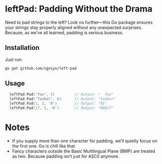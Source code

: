 # leftPad: Padding Without the Drama  

Need to pad strings to the left? Look no further—this Go package ensures your strings stay properly aligned without any unexpected surprises. Because, as we’ve all learned, padding is serious business.  

## Installation  

Just run:  

```bash  
go get github.com/sgnsyn/left-pad
```

## Usage

```go
  leftPad.Pad("foo", 5)         // Output: "  foo"
  leftPad.Pad("foobar", 6)      // Output: "foobar"  
  leftPad.Pad(1, 2, '0')        // Output: "01"  
  leftPad.Pad(17, 5, '0')       // Output: "00017"  
```
# Notes

- If you supply more than one character for padding, we’ll quietly focus on the first one. Go is chill like that.
- Fancy characters outside the Basic Multilingual Plane (BMP) are treated as two. Because padding isn’t just for ASCII anymore.
